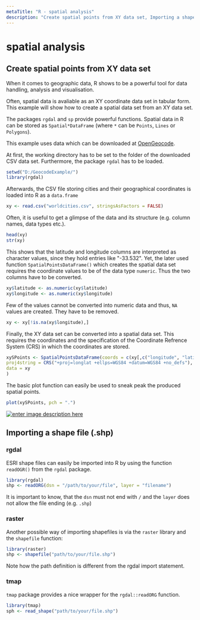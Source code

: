 ```yaml
---
metaTitle: "R - spatial analysis"
description: "Create spatial points from XY data set, Importing a shape file (.shp)"
---
```


# spatial analysis



## Create spatial points from XY data set


When it comes to geographic data, R shows to be a powerful tool for data handling, analysis and visualisation.

Often, spatial data is avaliable as an XY coordinate data set in tabular form. This example will show how to create a spatial data set from an XY data set.

The packages `rgdal` and `sp` provide powerful functions. Spatial data in R can be stored as `Spatial*DataFrame` (where `*` can be `Points`, `Lines` or `Polygons`).

This example uses data which can be downloaded at [OpenGeocode](http://www.opengeocode.org/download/worldcities.zip).

At first, the working directory has to be set to the folder of the downloaded CSV data set. Furthermore, the package `rgdal` has to be loaded.

```r
setwd("D:/GeocodeExample/")
library(rgdal)

```

Afterwards, the CSV file storing cities and their geographical coordinates is loaded into R as a `data.frame`

```r
xy <- read.csv("worldcities.csv", stringsAsFactors = FALSE)

```

Often, it is useful to get a glimpse of the data and its structure (e.g. column names, data types etc.).

```r
head(xy)
str(xy)

```

This shows that the latitude and longitude columns are interpreted as character values, since they hold entries like "-33.532". Yet, the later used function `SpatialPointsDataFrame()` which creates the spatial data set requires the coordinate values to be of the data type `numeric`. Thus the two columns have to be converted.

```r
xy$latitude <- as.numeric(xy$latitude)
xy$longitude <- as.numeric(xy$longitude)

```

Few of the values cannot be converted into numeric data and thus, `NA` values are created. They have to be removed.

```r
xy <- xy[!is.na(xy$longitude),]

```

Finally, the XY data set can be converted into a spatial data set. This requires the coordinates and the specification of the Coordinate Refrence System (CRS) in which the coordinates are stored.

```r
xySPoints <- SpatialPointsDataFrame(coords = c(xy[,c("longitude", "latitude")]),
proj4string = CRS("+proj=longlat +ellps=WGS84 +datum=WGS84 +no_defs"),
data = xy
)

```

The basic plot function can easily be used to sneak peak the produced spatial points.

```r
plot(xySPoints, pch = ".")

```

[<img src="http://i.stack.imgur.com/M69h8.png" alt="enter image description here" />](http://i.stack.imgur.com/M69h8.png)



## Importing a shape file (.shp)


### rgdal

ESRI shape files can easily be imported into R by using the function `readOGR()` from the `rgdal` package.

```r
library(rgdal)
shp <- readORG(dsn = "/path/to/your/file", layer = "filename")

```

It is important to know, that the `dsn` must not end with `/` and the `layer` does not allow the file ending (e.g. `.shp`)

### raster

Another possible way of importing shapefiles is via the `raster` library and the `shapefile` function:

```r
library(raster)
shp <- shapefile("path/to/your/file.shp")

```

Note how the path definition is different from the rgdal import statement.

### tmap

`tmap` package provides a nice wrapper for the `rgdal::readORG` function.

```r
library(tmap)    
sph <- read_shape("path/to/your/file.shp")

```

